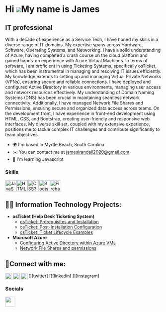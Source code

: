 Hi ![](https://user-images.githubusercontent.com/18350557/176309783-0785949b-9127-417c-8b55-ab5a4333674e.gif)My name is James
=============================================================================================================================

IT professional
---------------

With a decade of experience as a Service Tech, I have honed my skills in a diverse range of IT domains. My expertise spans across Hardware, Software, Operating Systems, and Networking. I have a solid understanding of Azure, having completed a crash course on the cloud platform and gained hands-on experience with Azure Virtual Machines. In terms of software, I am proficient in using Ticketing Systems, specifically osTicket, which has been instrumental in managing and resolving IT issues efficiently. My knowledge extends to setting up and managing Virtual Private Networks (VPNs), ensuring secure and reliable connections. I have deployed and configured Active Directory in various environments, managing user access and network resources effectively. My understanding of Domain Naming Systems (DNS) has been crucial in maintaining seamless network connectivity. Additionally, I have managed Network File Shares and Permissions, ensuring secure and organized data access across teams. On the development front, I have experience in front-end development using HTML, CSS, and Bootstrap, creating user-friendly and responsive web interfaces. My diverse skill set, coupled with my extensive experience, positions me to tackle complex IT challenges and contribute significantly to team objectives

* 🌍  I'm based in Myrtle Beach, South Carolina
* ✉️  You can contact me at [jameslrandall2020@gmail.com](mailto:jameslrandall2020@gmail.com)
* 🧠  I'm learning Javascript

### Skills

<p align="left">
<a href="https://developer.mozilla.org/en-US/docs/Web/JavaScript" target="_blank" rel="noreferrer"><img src="https://raw.githubusercontent.com/danielcranney/readme-generator/main/public/icons/skills/javascript-colored.svg" width="36" height="36" alt="JavaScript" /></a><a href="https://developer.mozilla.org/en-US/docs/Glossary/HTML5" target="_blank" rel="noreferrer"><img src="https://raw.githubusercontent.com/danielcranney/readme-generator/main/public/icons/skills/html5-colored.svg" width="36" height="36" alt="HTML5" /></a><a href="https://www.w3.org/TR/CSS/#css" target="_blank" rel="noreferrer"><img src="https://raw.githubusercontent.com/danielcranney/readme-generator/main/public/icons/skills/css3-colored.svg" width="36" height="36" alt="CSS3" /></a><a href="https://getbootstrap.com/" target="_blank" rel="noreferrer"><img src="https://raw.githubusercontent.com/danielcranney/readme-generator/main/public/icons/skills/bootstrap-colored.svg" width="36" height="36" alt="Bootstrap" /></a><a href="https://firebase.google.com/" target="_blank" rel="noreferrer"><img src="https://raw.githubusercontent.com/danielcranney/readme-generator/main/public/icons/skills/firebase-colored.svg" width="36" height="36" alt="Firebase" /></a>
</p>


<h2>👨‍💻 Information Technology Projects:</h2>

- <b>osTicket (Help Desk Ticketing System)</b>
  - [osTicket: Prerequisites and Installation](https://github.com/jameslrandall2020/osticket-prereqs)
  - [osTicket: Post-Installation Configuration](https://github.com/jameslrandall2020/post-install-config)
  - [osTicket: Ticket Lifecycle Examples](https://github.com/jameslrandall2020/ticket-lifecycle)
- <b>Microsoft Azure</b>
  - [Configuring Active Directory within Azure VMs](https://github.com/jameslrandall2020/configure-ad)
  - [Network File Shares and permissions](https://github.com/jameslrandall2020/azure-network-protocols)

<h2>🤳Connect with me:</h2>

[<img align="left" alt="Josh | Twitter" width="22px" src="https://cdn.jsdelivr.net/npm/simple-icons@v3/icons/twitter.svg" />][twitter]
[<img align="left" alt="Josh | LinkedIn" width="22px" src="https://cdn.jsdelivr.net/npm/simple-icons@v3/icons/linkedin.svg" />][linkedin]
[<img align="left" alt="Josh | Instagram" width="22px" src="https://cdn.jsdelivr.net/npm/simple-icons@v3/icons/instagram.svg" />][instagram]


### Socials

<p align="left"> <a href="https://www.github.com/jameslrandall2020" target="_blank" rel="noreferrer"> <picture> <source media="(prefers-color-scheme: dark)" srcset="https://raw.githubusercontent.com/danielcranney/readme-generator/main/public/icons/socials/github-dark.svg" /> <source media="(prefers-color-scheme: light)" srcset="https://raw.githubusercontent.com/danielcranney/readme-generator/main/public/icons/socials/github.svg" /> <img src="https://raw.githubusercontent.com/danielcranney/readme-generator/main/public/icons/socials/github.svg" width="32" height="32" /> </picture> </a></p>

